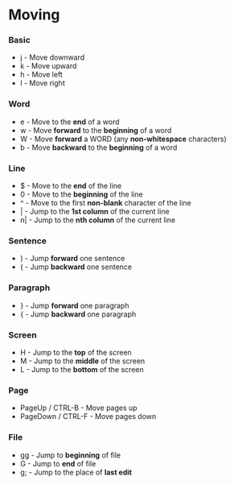 # Moving
### Basic
* j - Move downward
* k - Move upward
* h - Move left
* l - Move right

### Word
* e - Move to the __end__ of a word
* w - Move __forward__ to the __beginning__ of a word
* W - Move __forward__ a WORD (any __non-whitespace__ characters)
* b - Move __backward__ to the __beginning__ of a word

### Line
* $ - Move to the __end__ of the line
* 0 - Move to the __beginning__ of the line
* ^ - Move to the first __non-blank__ character of the line
* | - Jump to the __1st column__ of the current line
* n| - Jump to the __nth column__ of the current line

### Sentence
* ) - Jump __forward__ one sentence
* ( - Jump __backward__ one sentence

### Paragraph
* } - Jump __forward__ one paragraph
* { - Jump __backward__ one paragraph

### Screen
* H - Jump to the __top__ of the screen
* M - Jump to the __middle__ of the screen
* L - Jump to the __bottom__ of the screen

### Page
* PageUp / CTRL-B - Move pages up
* PageDown / CTRL-F - Move pages down

### File
* gg - Jump to __beginning__ of file
* G - Jump to __end__ of file
* g; - Jump to the place of __last edit__
